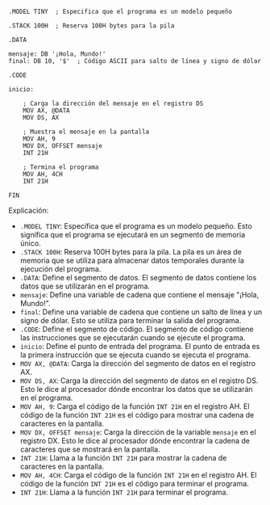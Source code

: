 ```
.MODEL TINY  ; Especifica que el programa es un modelo pequeño

.STACK 100H  ; Reserva 100H bytes para la pila

.DATA

mensaje: DB '¡Hola, Mundo!'
final: DB 10, '$'  ; Código ASCII para salto de línea y signo de dólar

.CODE

inicio:

    ; Carga la dirección del mensaje en el registro DS
    MOV AX, @DATA
    MOV DS, AX

    ; Muestra el mensaje en la pantalla
    MOV AH, 9
    MOV DX, OFFSET mensaje
    INT 21H

    ; Termina el programa
    MOV AH, 4CH
    INT 21H

FIN
```

Explicación:

* `.MODEL TINY`: Especifica que el programa es un modelo pequeño. Esto significa que el programa se ejecutará en un segmento de memoria único.
* `.STACK 100H`: Reserva 100H bytes para la pila. La pila es un área de memoria que se utiliza para almacenar datos temporales durante la ejecución del programa.
* `.DATA`: Define el segmento de datos. El segmento de datos contiene los datos que se utilizarán en el programa.
* `mensaje`: Define una variable de cadena que contiene el mensaje "¡Hola, Mundo!".
* `final`: Define una variable de cadena que contiene un salto de línea y un signo de dólar. Esto se utiliza para terminar la salida del programa.
* `.CODE`: Define el segmento de código. El segmento de código contiene las instrucciones que se ejecutarán cuando se ejecute el programa.
* `inicio`: Define el punto de entrada del programa. El punto de entrada es la primera instrucción que se ejecuta cuando se ejecuta el programa.
* `MOV AX, @DATA`: Carga la dirección del segmento de datos en el registro AX.
* `MOV DS, AX`: Carga la dirección del segmento de datos en el registro DS. Esto le dice al procesador dónde encontrar los datos que se utilizarán en el programa.
* `MOV AH, 9`: Carga el código de la función `INT 21H` en el registro AH. El código de la función `INT 21H` es el código para mostrar una cadena de caracteres en la pantalla.
* `MOV DX, OFFSET mensaje`: Carga la dirección de la variable `mensaje` en el registro DX. Esto le dice al procesador dónde encontrar la cadena de caracteres que se mostrará en la pantalla.
* `INT 21H`: Llama a la función `INT 21H` para mostrar la cadena de caracteres en la pantalla.
* `MOV AH, 4CH`: Carga el código de la función `INT 21H` en el registro AH. El código de la función `INT 21H` es el código para terminar el programa.
* `INT 21H`: Llama a la función `INT 21H` para terminar el programa.